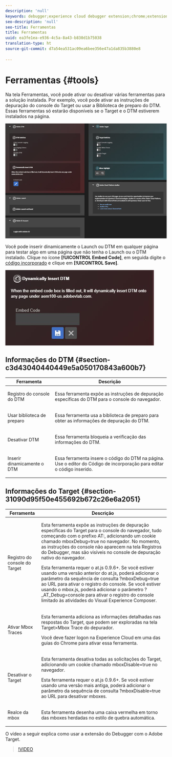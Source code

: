 ```yaml
---
description: 'null'
keywords: debugger;experience cloud debugger extension;chrome;extension;tools;dtm;target
seo-description: 'null'
seo-title: Ferramentas
title: Ferramentas
uuid: ea3fe1ea-e936-4c5a-8a43-b830d1b75038
translation-type: ht
source-git-commit: d7a54ea531ac09ea6bee356e47a1da835b3880e8

---
```



# Ferramentas {#tools}

Na tela Ferramentas, você pode ativar ou desativar várias ferramentas para a solução instalada. Por exemplo, você pode ativar as instruções de depuração do console do Target ou usar a Biblioteca de preparo do DTM. Essas ferramentas só estarão disponíveis se o Target e o DTM estiverem instalados na página.

![](assets/tools.jpg)

Você pode inserir dinamicamente o Launch ou DTM em qualquer página para testar algo em uma página que não tenha o Launch ou o DTM instalado. Clique no ícone **[!UICONTROL Embed Code]**, em seguida digite o [código incorporado](https://experiencecloud.adobe.com/resources/help/pt_BR/dtm/deployment.html) e clique em **[!UICONTROL Save]**.

![](assets/tools-embedcode.jpg)

## Informações do DTM {#section-c3d43040440449e5a050170843a600b7}

<table id="table_04625C3319134E169A35DB74C1D1FB31"> 
 <thead> 
  <tr> 
   <th colname="col1" class="entry"> Ferramenta </th> 
   <th colname="col2" class="entry"> Descrição </th> 
  </tr>
 </thead>
 <tbody> 
  <tr> 
   <td colname="col1"> <p> Registro do console do DTM </p> </td> 
   <td colname="col2"> <p>Essa ferramenta expõe as instruções de depuração específicas do DTM para o console do navegador. </p> </td> 
  </tr> 
  <tr> 
   <td colname="col1"> <p>Usar biblioteca de preparo </p> </td> 
   <td colname="col2"> <p>Essa ferramenta usa a biblioteca de preparo para obter as informações de depuração do DTM. </p> </td> 
  </tr> 
  <tr> 
   <td colname="col1"> <p>Desativar DTM </p> </td> 
   <td colname="col2"> <p>Essa ferramenta bloqueia a verificação das informações do DTM. </p> </td> 
  </tr> 
  <tr> 
   <td colname="col1"> <p> Inserir dinamicamente o DTM </p> </td> 
   <td colname="col2"> <p> Essa ferramenta insere o código do DTM na página. Use o editor do Código de incorporação para editar o código inserido. </p> </td> 
  </tr> 
 </tbody> 
</table>

## Informações do Target {#section-31090d95f50e455692b672c26e6a2051}

<table id="table_A71D269B49F4417599EBACA44D5CCF4F"> 
 <thead> 
  <tr> 
   <th colname="col1" class="entry"> Ferramenta </th> 
   <th colname="col2" class="entry"> Descrição </th> 
  </tr>
 </thead>
 <tbody> 
  <tr> 
   <td colname="col1"> <p>Registro do console do Target </p> </td> 
   <td colname="col2"> <p>Esta ferramenta expõe as instruções de depuração específicas do Target para o console do navegador, tudo começando com o prefixo <span class="codeph"> AT:</span>, adicionando um cookie chamado <span class="codeph">mboxDebug=true</span> no navegador. No momento, as instruções do console não aparecem na tela Registros do Debugger, mas são visíveis no console de depuração nativo do navegador. </p> <p> Esta ferramenta requer o at.js 0.9.6+. Se você estiver usando uma versão anterior do at.js, poderá adicionar o parâmetro da sequência de consulta <span class="codeph">?mboxDebug=true</span> ao URL para ativar o registro do console. Se você estiver usando o mbox.js, poderá adicionar o parâmetro <span class="codeph">?_AT_Debug=console</span> para ativar o registro do console limitado às atividades do Visual Experience Composer. </p> </td> 
  </tr> 
  <tr> 
   <td colname="col1"> <p> Ativar Mbox Traces </p> </td> 
   <td colname="col2"> <p>Esta ferramenta adiciona as informações detalhadas nas respostas do Target, que podem ser exploradas na tela <span class="uicontrol">Target&gt;Mbox Trace</span> do depurador. </p> <p> Você deve fazer logon na Experience Cloud em uma das guias do Chrome para ativar essa ferramenta. </p> </td> 
  </tr> 
  <tr> 
   <td colname="col1"> <p>Desativar o Target </p> </td> 
   <td colname="col2"> <p>Esta ferramenta desativa todas as solicitações do Target, adicionando um cookie chamado <span class="codeph">mboxDisable=true</span> no navegador. </p> <p> Esta ferramenta requer o at.js 0.9.6+. Se você estiver usando uma versão mais antiga, poderá adicionar o parâmetro da sequência de consulta <span class="codeph">?mboxDisable=true </span> ao URL para desativar mboxes. </p> </td> 
  </tr> 
  <tr> 
   <td colname="col1"> <p> Realce da mbox </p> </td> 
   <td colname="col2"> <p> Esta ferramenta desenha uma caixa vermelha em torno das mboxes herdadas no estilo de quebra automática. </p> </td> 
  </tr> 
 </tbody> 
</table>

O vídeo a seguir explica como usar a extensão do Debugger com o Adobe Target.

>[!VIDEO](https://video.tv.adobe.com/v/23115t2/?captions=por_br)
